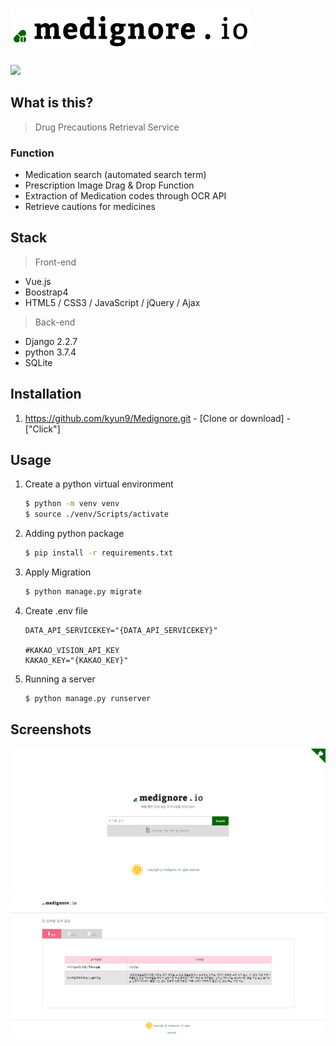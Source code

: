 <h1><img src="./img/logo.png"></h1>

 <img src="https://img.shields.io/badge/Contributors-4-yellow.svg">

## What is this?

> Drug Precautions Retrieval Service

### Function

* Medication search (automated search term)
* Prescription Image Drag & Drop Function
* Extraction of Medication codes through OCR API
* Retrieve cautions for medicines



## Stack

> Front-end

* Vue.js
* Boostrap4
* HTML5 / CSS3 / JavaScript / jQuery / Ajax

> Back-end

* Django 2.2.7
* python 3.7.4
* SQLite



## Installation

1. https://github.com/kyun9/Medignore.git  - [Clone or download] - ["Click"]

   

## Usage

1. Create a python virtual environment

   ```bash
   $ python -m venv venv
   $ source ./venv/Scripts/activate
   ```

2. Adding python package

   ```bash
   $ pip install -r requirements.txt
   ```

3. Apply Migration

   ```bash
   $ python manage.py migrate
   ```

4. Create .env file

   ```
   DATA_API_SERVICEKEY="{DATA_API_SERVICEKEY}"
   
   #KAKAO_VISION_API_KEY
   KAKAO_KEY="{KAKAO_KEY}"  
   ```

5. Running a server

   ```bash
   $ python manage.py runserver
   ```



## Screenshots

<img src="./img/medignore1.PNG">

<img src="./img/medignore4.PNG">
